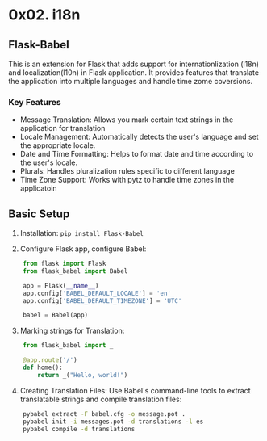 # 0x02. i18n

## Flask-Babel
This is an extension for Flask that adds support for internationlization (i18n) and localization(l10n) in Flask application.
It provides features that translate the application into multiple languages and handle time zome coversions.
### Key Features
* Message Translation: Allows you mark certain text strings in the application for translation
* Locale Management: Automatically detects the user's language and set the appropriate locale.
* Date and Time Formatting: Helps to format date and time according to the user's locale.
* Plurals: Handles pluralization rules specific to different language
* Time Zone Support: Works with pytz to handle time zones in the applicatoin

## Basic Setup
1. Installation:
	`pip install Flask-Babel`

2. Configure Flask app, configure Babel:
```Python
	from flask import Flask
	from flask_babel import Babel

	app = Flask(__name__)
	app.config['BABEL_DEFAULT_LOCALE'] = 'en'
	app.config['BABEL_DEFAULT_TIMEZONE'] = 'UTC'

	babel = Babel(app)
```
3. Marking strings for Translation:
```Python
	from flask_babel import _

	@app.route('/')
	def home():
		return _("Hello, world!")
```

4. Creating Translation Files:
Use Babel's command-line tools to extract translatable strings and compile translation files:
```Bash
	pybabel extract -F babel.cfg -o message.pot .
	pybabel init -i messages.pot -d translations -l es
	pybabel compile -d translations
```




